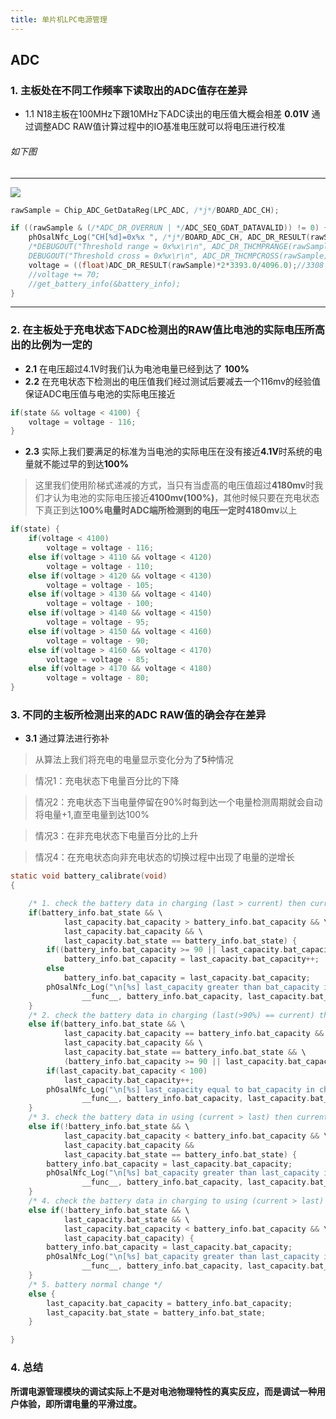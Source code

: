 ```yaml
---
title: 单片机LPC电源管理
---
```

## ADC
### 1. 主板处在不同工作频率下读取出的ADC值存在差异

* 1.1 N18主板在100MHz下跟10MHz下ADC读出的电压值大概会相差 **0.01V**
通过调整ADC RAW值计算过程中的IO基准电压就可以将电压进行校准
###### 如下图
***
![](http://ofzwum87x.bkt.clouddn.com/20161102-114607_clipboard.png)

```c
rawSample = Chip_ADC_GetDataReg(LPC_ADC, /*j*/BOARD_ADC_CH);
```

```c
if ((rawSample & (/*ADC_DR_OVERRUN | */ADC_SEQ_GDAT_DATAVALID)) != 0) {
	phOsalNfc_Log("CH[%d]=0x%x ", /*j*/BOARD_ADC_CH, ADC_DR_RESULT(rawSample));
	/*DEBUGOUT("Threshold range = 0x%x\r\n", ADC_DR_THCMPRANGE(rawSample));
	DEBUGOUT("Threshold cross = 0x%x\r\n", ADC_DR_THCMPCROSS(rawSample));*/
	voltage = ((float)ADC_DR_RESULT(rawSample)*2*3393.0/4096.0);//3308
	//voltage += 70;
	//get_battery_info(&battery_info);
}
```
***

### 2. 在主板处于充电状态下ADC检测出的RAW值比电池的实际电压所高出的比例为一定的
* **2.1** 在电压超过4.1V时我们认为电池电量已经到达了 **100%**
* **2.2** 在充电状态下检测出的电压值我们经过测试后要减去一个116mv的经验值保证ADC电压值与电池的实际电压接近

```c
if(state && voltage < 4100) {
    voltage = voltage - 116;
}
```

* **2.3** 实际上我们要满足的标准为当电池的实际电压在没有接近**4.1V**时系统的电量就不能过早的到达**100%**

> 这里我们使用阶梯式递减的方式，当只有当虚高的电压值超过**4180mv**时我们才认为电池的实际电压接近**4100mv(100%)**，其他时候只要在充电状态下真正到达**100%**电量时ADC端所检测到的电压一定时**4180mv**以上

```c
if(state) {
    if(voltage < 4100)
        voltage = voltage - 116;
    else if(voltage > 4110 && voltage < 4120)
        voltage = voltage - 110;
    else if(voltage > 4120 && voltage < 4130)
        voltage = voltage - 105;
    else if(voltage > 4130 && voltage < 4140)
        voltage = voltage - 100;
    else if(voltage > 4140 && voltage < 4150)
        voltage = voltage - 95;
    else if(voltage > 4150 && voltage < 4160)
        voltage = voltage - 90;
    else if(voltage > 4160 && voltage < 4170)
        voltage = voltage - 85;
    else if(voltage > 4170 && voltage < 4180)
        voltage = voltage - 80;
}
```
### 3. 不同的主板所检测出来的ADC RAW值的确会存在差异

* **3.1** 通过算法进行弥补

> 从算法上我们将充电的电量显示变化分为了**5**种情况

> 情况1：充电状态下电量百分比的下降

> 情况2：充电状态下当电量停留在90%时每到达一个电量检测周期就会自动将电量+1,直至电量到达100%

> 情况3：在非充电状态下电量百分比的上升

> 情况4：在充电状态向非充电状态的切换过程中出现了电量的逆增长

```c
static void battery_calibrate(void)
{

	/* 1. check the battery data in charging (last > current) then current = last */
	if(battery_info.bat_state && \
			last_capacity.bat_capacity > battery_info.bat_capacity && \
			last_capacity.bat_capacity && \
			last_capacity.bat_state == battery_info.bat_state) {
		if((battery_info.bat_capacity >= 90 || last_capacity.bat_capacity >= 90) && last_capacity.bat_capacity < 100)
			battery_info.bat_capacity = last_capacity.bat_capacity++;
		else
			battery_info.bat_capacity = last_capacity.bat_capacity;
		phOsalNfc_Log("\n[%s] last_capacity greater than bat_capacity in charging [%d%%]:[%d%%]\n", \
				__func__, battery_info.bat_capacity, last_capacity.bat_capacity);
	}
	/* 2. check the battery data in charging (last(>90%) == current) then last+1 */
	else if(battery_info.bat_state && \
			last_capacity.bat_capacity == battery_info.bat_capacity && \
			last_capacity.bat_capacity && \
			last_capacity.bat_state == battery_info.bat_state && \
			(battery_info.bat_capacity >= 90 || last_capacity.bat_capacity >= 90)) {
		if(last_capacity.bat_capacity < 100)
			last_capacity.bat_capacity++;
		phOsalNfc_Log("\n[%s] last_capacity equal to bat_capacity in charging [%d%%]:[%d%%]\n", \
				__func__, battery_info.bat_capacity, last_capacity.bat_capacity);
	}
	/* 3. check the battery data in using (current > last) then current = last */
	else if(!battery_info.bat_state && \
			last_capacity.bat_capacity < battery_info.bat_capacity && \
			last_capacity.bat_capacity &&
			last_capacity.bat_state == battery_info.bat_state) {
		battery_info.bat_capacity = last_capacity.bat_capacity;
		phOsalNfc_Log("\n[%s] bat_capacity greater than last_capacity in using [%d%%]:[%d%%]\n", \
				__func__, battery_info.bat_capacity, last_capacity.bat_capacity);
	}
	/* 4. check the battery data in charging to using (current > last) then current = last*/
	else if(!battery_info.bat_state && \
			last_capacity.bat_state && \
			last_capacity.bat_capacity < battery_info.bat_capacity && \
			last_capacity.bat_capacity) {
		battery_info.bat_capacity = last_capacity.bat_capacity;
		phOsalNfc_Log("\n[%s] bat_capacity greater than last_capacity in charging to using [%d%%]:[%d%%]\n", \
				__func__, battery_info.bat_capacity, last_capacity.bat_capacity);
	}
	/* 5. battery normal change */
	else {
		last_capacity.bat_capacity = battery_info.bat_capacity;
		last_capacity.bat_state = battery_info.bat_state;
	}

}
```

### 4. 总结

**所谓电源管理模块的调试实际上不是对电池物理特性的真实反应，而是调试一种用户体验，即所谓电量的平滑过度。**





